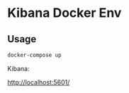 # Kibana Docker Env

## Usage

```bash
docker-compose up
```

Kibana:

[http://localhost:5601/](http://localhost:5601/)